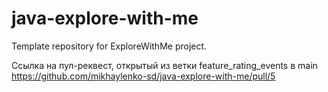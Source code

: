 # java-explore-with-me
Template repository for ExploreWithMe project.

Ссылка на пул-реквест, открытый из ветки feature_rating_events в main https://github.com/mikhaylenko-sd/java-explore-with-me/pull/5


